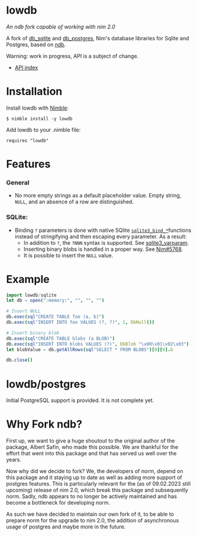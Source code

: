 # lowdb

_An ndb fork capable of working with nim 2.0_

A fork of [db_sqlite](https://nim-lang.org/docs/db_sqlite.html) and [db_postgres](https://nim-lang.org/docs/db_postgres.html), Nim's database libraries for Sqlite and Postgres, based on [ndb](https://github.com/xzfc/ndb.nim).

Warning: work in progress, API is a subject of change.

- [API index](https://philippmdoerner.github.io/lowdb/lowdb.html)

# Installation
Install lowdb with [Nimble](https://github.com/nim-lang/nimble):

    $ nimble install -y lowdb

Add lowdb to your .nimble file:

    requires "lowdb"

# Features
### General
  * No more empty strings as a default placeholder value.
    Empty string, ``NULL``, and an absence of a row are distinguished.

### SQLite:
  * Binding ``?`` parameters is done with native SQlite [`sqlite3_bind_*`](https://www.sqlite.org/c3ref/bind_blob.html)functions instead of stringifying and then escaping every parameter.
    As a result:
    * In addition to ``?``, the ``?NNN`` syntax is supported. See [sqlite3_varparam](https://www.sqlite.org/lang_expr.html#varparam).
    * Inserting binary blobs is handled in a proper way. See [Nim#5768](https://github.com/nim-lang/Nim/issues/5768).
    * It is possible to insert the `NULL` value.

# Example

```nim
import lowdb/sqlite
let db = open(":memory:", "", "", "")

# Insert NULL
db.exec(sql"CREATE TABLE foo (a, b)")
db.exec(sql"INSERT INTO foo VALUES (?, ?)", 1, DbNull())

# Insert binary blob
db.exec(sql"CREATE TABLE blobs (a BLOB)")
db.exec(sql"INSERT INTO blobs VALUES (?)", DbBlob "\x00\x01\x02\x03")
let blobValue = db.getAllRows(sql"SELECT * FROM BLOBS")[0][0].b

db.close()
```

# lowdb/postgres

Initial PostgreSQL support is provided. It is not complete yet.

# Why Fork ndb?
First up, we want to give a huge shoutout to the original author of the package, Albert Safin, who made this possible. We are thankful for the effort that went into this package and that has served us well over the years. 

Now why did we decide to fork?
We, the developers of norm, depend on this package and it staying up to date as well as adding more support of postgres features. This is particularly relevant for the (as of 09.02.2023 still upcoming) release of nim 2.0, which break this package and subsequently norm. Sadly, ndb appears to no longer be actively maintained and has become a bottleneck for developing norm.

As such we have decided to maintain our own fork of it, to be able to prepare norm for the upgrade to nim 2.0, the addition of asynchronous usage of postgres and maybe more in the future.